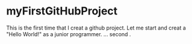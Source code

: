 # myFirstGitHubProject
This is the first time that I creat a github project. Let me start and creat a "Hello World!" as a junior programmer.
...
second .
